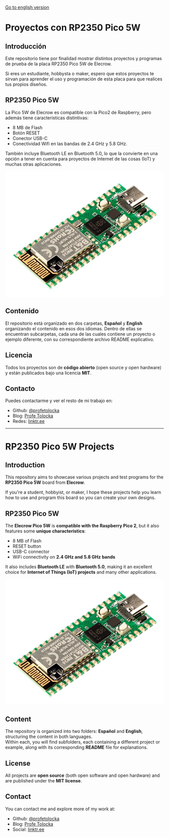 [Go to english version](#XIAO-Projects)

# Proyectos con RP2350 Pico 5W

## Introducción

Este repositorio tiene por finalidad mostrar distintos proyectos y programas de prueba de la placa RP2350 Pico 5W de Elecrow. 

Si eres un estudiante, hobbysta o maker, espero que estos proyectos te sirvan para aprender el uso y programación de esta placa para que realices tus propios diseños.

## RP2350 Pico 5W

La Pico 5W de Elecrow es compatible con la Pico2 de Raspberry, pero además tiene características distintivas:
- 8 MB de Flash
- Botón RESET
- Conector USB-C
- Conectividad Wifi en las bandas de 2.4 GHz y 5.8 GHz.

También incluye Bluetooth LE en Bluetooth 5.0, lo que la convierte en una opción a tener en cuenta para proyectos de Internet de las cosas (IoT) y muchas otras aplicaciones.

![Pico 5W](/images/ElecrowPico5W.png)

## Contenido

El repositorio está organizado en dos carpetas, **Español** y **English** organizando el contenido en esos dos idiomas. Dentro de ellas se encuentran subcarpetas, cada una de las cuales contiene un proyecto o ejemplo diferente, con su correspondiente archivo README explicativo. 

## Licencia

Todos los proyectos son de **código abierto** (open source y open hardware) y están publicados bajo una licencia **MIT**.

## Contacto

Puedes contactarme y ver el resto de mi trabajo en:

- Github: [@profetolocka](https://github.com/profetolocka)
- Blog: [Profe Tolocka](https://www.profetolocka.com.ar)
- Redes: [linktr.ee](https://linktr.ee/profetolocka)

---
# RP2350 Pico 5W Projects

## Introduction

This repository aims to showcase various projects and test programs for the **RP2350 Pico 5W** board from **Elecrow**.

If you're a student, hobbyist, or maker, I hope these projects help you learn how to use and program this board so you can create your own designs.

## RP2350 Pico 5W

The **Elecrow Pico 5W** is **compatible with the Raspberry Pico 2**, but it also features some **unique characteristics**:

- 8 MB of Flash
- RESET button
- USB-C connector
- WiFi connectivity on **2.4 GHz and 5.8 GHz bands**

It also includes **Bluetooth LE** with **Bluetooth 5.0**, making it an excellent choice for **Internet of Things (IoT) projects** and many other applications.

![Pico 5W](/images/ElecrowPico5W.png)

## Content

The repository is organized into two folders: **Español** and **English**, structuring the content in both languages.  
Within each, you will find subfolders, each containing a different project or example, along with its corresponding **README** file for explanations.

## License

All projects are **open source** (both open software and open hardware) and are published under the **MIT license**.

## Contact

You can contact me and explore more of my work at:

- Github: [@profetolocka](https://github.com/profetolocka)
- Blog: [Profe Tolocka](https://www.profetolocka.com.ar)
- Social: [linktr.ee](https://linktr.ee/profetolocka)
